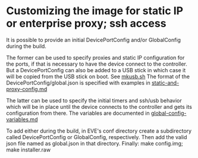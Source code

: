 # Customizing the image for static IP or enterprise proxy; ssh access

It is possible to provide an initial DevicePortConfig and/or GlobalConfig
during the build.

The former can be used to specify proxies and static IP configuration for
the ports, if that is necessary to have the device connect to the controller.
But a DevicePortConfig can also be added to a USB stick in which case it
will be copied from the USB stick on boot. See [mkusb.sh](../scripts/mkusb.sh)
The format of the DevicePortConfig/global.json is specified with examples in
[static-and-proxy-config.md](static-and-proxy-config.md)

The latter can be used to specify the initial timers and ssh/usb behavior
which will be in place until the device connects to the controller and gets its
configuration from there. The variables are documented in [global-config-variables.md](global-config-variables.md)


To add either during the build, in EVE's conf directory create a
subdirectory called DevicePortConfig or GlobalConfig, respectively.
Then add the valid json file named as global.json in that directory.
Finally:
make config.img; make installer.raw
